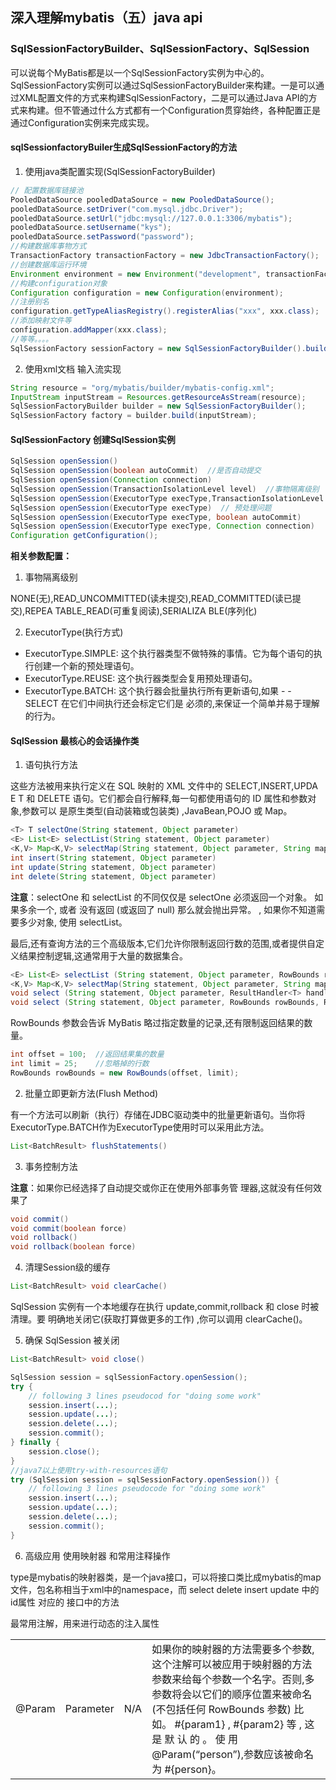 ## 深入理解mybatis（五）java api

### SqlSessionFactoryBuilder、SqlSessionFactory、SqlSession

可以说每个MyBatis都是以一个SqlSessionFactory实例为中心的。SqlSessionFactory实例可以通过SqlSessionFactoryBuilder来构建。一是可以通过XML配置文件的方式来构建SqlSessionFactory，二是可以通过Java API的方式来构建。但不管通过什么方式都有一个Configuration贯穿始终，各种配置正是通过Configuration实例来完成实现。

#### sqlSessionfactoryBuiler生成SqlSessionFactory的方法

1. 使用java类配置实现(SqlSessionFactoryBuilder)

```java
// 配置数据库链接池
PooledDataSource pooledDataSource = new PooledDataSource();
pooledDataSource.setDriver("com.mysql.jdbc.Driver");
pooledDataSource.setUrl("jdbc:mysql://127.0.0.1:3306/mybatis");
pooledDataSource.setUsername("kys");
pooledDataSource.setPassword("password");
//构建数据库事物方式
TransactionFactory transactionFactory = new JdbcTransactionFactory();
//创建数据库运行环境
Environment environment = new Environment("development", transactionFactory, pooledDataSource);
//构建configuration对象
Configuration configuration = new Configuration(environment);
//注册别名
configuration.getTypeAliasRegistry().registerAlias("xxx", xxx.class);
//添加映射文件等
configuration.addMapper(xxx.class);
//等等。。。。
SqlSessionFactory sessionFactory = new SqlSessionFactoryBuilder().build(configuration);
```

2. 使用xml文档 输入流实现

```java
String resource = "org/mybatis/builder/mybatis-config.xml";
InputStream inputStream = Resources.getResourceAsStream(resource);
SqlSessionFactoryBuilder builder = new SqlSessionFactoryBuilder();
SqlSessionFactory factory = builder.build(inputStream);
```

####  SqlSessionFactory 创建SqlSession实例

```java
SqlSession openSession()
SqlSession openSession(boolean autoCommit)  //是否自动提交
SqlSession openSession(Connection connection) 
SqlSession openSession(TransactionIsolationLevel level)  //事物隔离级别
SqlSession openSession(ExecutorType execType,TransactionIsolationLevel level)
SqlSession openSession(ExecutorType execType)  // 预处理问题
SqlSession openSession(ExecutorType execType, boolean autoCommit)
SqlSession openSession(ExecutorType execType, Connection connection)
Configuration getConfiguration();
```

**相关参数配置：**

1. 事物隔离级别

NONE(无),READ_UNCOMMITTED(读未提交),READ_COMMITTED(读已提交),REPEA TABLE_READ(可重复阅读),SERIALIZA BLE(序列化)

2. ExecutorType(执行方式)

- ExecutorType.SIMPLE: 这个执行器类型不做特殊的事情。它为每个语句的执行创建一个新的预处理语句。
- ExecutorType.REUSE: 这个执行器类型会复用预处理语句。
- ExecutorType.BATCH: 这个执行器会批量执行所有更新语句,如果 - - SELECT 在它们中间执行还会标定它们是 必须的,来保证一个简单并易于理解的行为。

#### SqlSession 最核心的会话操作类

1. 语句执行方法

这些方法被用来执行定义在 SQL 映射的 XML 文件中的 SELECT,INSERT,UPDA E T 和 DELETE 语句。它们都会自行解释,每一句都使用语句的 ID 属性和参数对象,参数可以 是原生类型(自动装箱或包装类) ,JavaBean,POJO 或 Map。

```java
<T> T selectOne(String statement, Object parameter)
<E> List<E> selectList(String statement, Object parameter)
<K,V> Map<K,V> selectMap(String statement, Object parameter, String mapKey)
int insert(String statement, Object parameter)
int update(String statement, Object parameter)
int delete(String statement, Object parameter)
```

**注意**：selectOne 和 selectList 的不同仅仅是 selectOne 必须返回一个对象。 如果多余一个, 或者 没有返回 (或返回了 null) 那么就会抛出异常。 , 如果你不知道需要多少对象, 使用 selectList。

最后,还有查询方法的三个高级版本,它们允许你限制返回行数的范围,或者提供自定 义结果控制逻辑,这通常用于大量的数据集合。

```java
<E> List<E> selectList (String statement, Object parameter, RowBounds rowBounds)
<K,V> Map<K,V> selectMap(String statement, Object parameter, String mapKey, RowBounds rowbounds)
void select (String statement, Object parameter, ResultHandler<T> handler)
void select (String statement, Object parameter, RowBounds rowBounds, ResultHandler<T> handler)
```

RowBounds 参数会告诉 MyBatis 略过指定数量的记录,还有限制返回结果的数量。 

```java
int offset = 100;  //返回结果集的数量
int limit = 25;    //忽略掉的行数
RowBounds rowBounds = new RowBounds(offset, limit);
```

2. 批量立即更新方法(Flush Method)

有一个方法可以刷新（执行）存储在JDBC驱动类中的批量更新语句。当你将ExecutorType.BATCH作为ExecutorType使用时可以采用此方法。

```java
List<BatchResult> flushStatements() 
```

3. 事务控制方法

**注意**：如果你已经选择了自动提交或你正在使用外部事务管 理器,这就没有任何效果了

```java
void commit()
void commit(boolean force)
void rollback()
void rollback(boolean force)
```

4. 清理Session级的缓存

```java
List<BatchResult> void clearCache() 
```

SqlSession 实例有一个本地缓存在执行 update,commit,rollback 和 close 时被清理。要 明确地关闭它(获取打算做更多的工作) ,你可以调用 clearCache()。

5. 确保 SqlSession 被关闭

```java
List<BatchResult> void close() 
````

```java
SqlSession session = sqlSessionFactory.openSession();
try {
    // following 3 lines pseudocod for "doing some work"
    session.insert(...);
    session.update(...);
    session.delete(...);
    session.commit();
} finally {
    session.close();
}
//java7以上使用try-with-resources语句
try (SqlSession session = sqlSessionFactory.openSession()) {
    // following 3 lines pseudocode for "doing some work"
    session.insert(...);
    session.update(...);
    session.delete(...);
    session.commit();
}
```

6. 高级应用 使用映射器 和常用注释操作

type是mybatis的映射器类，是一个java接口，可以将接口类比成mybatis的map文件，包名称相当于xml中的namespace，而 select delete insert update 中的id属性 对应的 接口中的方法

最常用注解，用来进行动态的注入属性

|||||
---|---|---|---
@Param|Parameter|N/A|如果你的映射器的方法需要多个参数, 这个注解可以被应用于映射器的方法 参数来给每个参数一个名字。否则,多 参数将会以它们的顺序位置来被命名 (不包括任何 RowBounds 参数) 比如。 #{param1} , #{param2} 等 , 这 是 默 认 的 。 使 用 @Param(“person”),参数应该被命名为 #{person}。

